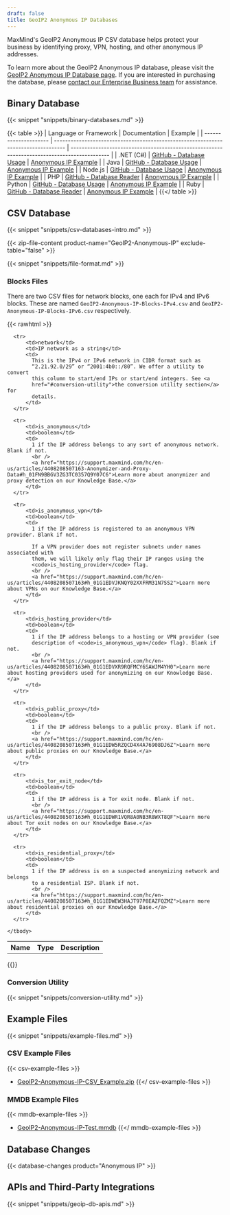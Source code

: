 ```yaml
---
draft: false
title: GeoIP2 Anonymous IP Databases
---
```


MaxMind's GeoIP2 Anonymous IP CSV database helps protect your business by
identifying proxy, VPN, hosting, and other anonymous IP addresses.

To learn more about the GeoIP2 Anonymous IP database, please visit the
[GeoIP2 Anonymous IP Database page](https://www.maxmind.com/en/solutions/geoip2-enterprise-product-suite/anonymous-ip-database).
If you are interested in purchasing the database, please
[contact our Enterprise Business team](https://www.maxmind.com/en/solutions/geoip2-enterprise-product-suite#signUp)
for assistance.

## Binary Database

{{< snippet "snippets/binary-databases.md" >}}

{{< table >}}
| Language or Framework | Documentation                                                                      | Example                                                                                      |
| --------------------- | ---------------------------------------------------------------------------------- | -------------------------------------------------------------------------------------------- |
| .NET (C#)             | [GitHub - Database Usage](https://github.com/maxmind/GeoIP2-dotnet#database-usage) | [Anonymous IP Example](https://github.com/maxmind/GeoIP2-dotnet#anonymous-ip-database)       |
| Java                  | [GitHub - Database Usage](https://github.com/maxmind/GeoIP2-java#database-usage)   | [Anonymous IP Example](https://github.com/maxmind/GeoIP2-java#anonymous-ip)                  |
| Node.js               | [GitHub - Database Usage](https://github.com/maxmind/GeoIP2-node#database-usage)   | [Anonymous IP Example](https://github.com/maxmind/GeoIP2-node#anonymous-ip-database-example) |
| PHP                   | [GitHub - Database Reader](https://github.com/maxmind/GeoIP2-php#database-reader)  | [Anonymous IP Example](https://github.com/maxmind/GeoIP2-php#anonymous-ip-example)           |
| Python                | [GitHub - Database Usage](https://github.com/maxmind/GeoIP2-python#database-usage) | [Anonymous IP Example](https://github.com/maxmind/GeoIP2-python#anonymous-ip-database)       |
| Ruby                  | [GitHub - Database Reader](https://github.com/maxmind/GeoIP2-ruby#database-reader) | [Anonymous IP Example](https://github.com/maxmind/GeoIP2-ruby#anonymous-ip-example)          |
{{</ table >}}

## CSV Database

{{< snippet "snippets/csv-databases-intro.md" >}}

{{< zip-file-content product-name="GeoIP2-Anonymous-IP" exclude-table="false" >}}

{{< snippet "snippets/file-format.md" >}}

### Blocks Files

There are two CSV files for network blocks, one each for IPv4 and IPv6 blocks.
These are named `GeoIP2-Anonymous-IP-Blocks-IPv4.csv` and
`GeoIP2-Anonymous-IP-Blocks-IPv6.csv` respectively.

{{< rawhtml >}}
<div class="table">
  <table>
    <tbody>
      <tr>
          <th>Name</th>
          <th>Type</th>
          <th>Description</th>
      </tr>

      <tr>
          <td>network</td>
          <td>IP network as a string</td>
          <td>
            This is the IPv4 or IPv6 network in CIDR format such as
            “2.21.92.0/29” or “2001:4b0::/80”. We offer a utility to convert
            this column to start/end IPs or start/end integers. See <a
            href="#conversion-utility">the conversion utility section</a> for
            details.
          </td>
      </tr>

      <tr>
          <td>is_anonymous</td>
          <td>boolean</td>
          <td>
            1 if the IP address belongs to any sort of anonymous network. Blank if not.
            <br />
            <a href="https://support.maxmind.com/hc/en-us/articles/4408208507163-Anonymizer-and-Proxy-Data#h_01FN9BBGV3ZG3TC0357Q9Y07C6">Learn more about anonymizer and proxy detection on our Knowledge Base.</a>
          </td>
      </tr>

      <tr>
          <td>is_anonymous_vpn</td>
          <td>boolean</td>
          <td>
            1 if the IP address is registered to an anonymous VPN provider. Blank if not.

            If a VPN provider does not register subnets under names associated with
            them, we will likely only flag their IP ranges using the
            <code>is_hosting_provider</code> flag.
            <br />
            <a href="https://support.maxmind.com/hc/en-us/articles/4408208507163#h_01G1EDVJKNQY02XXFRM31N7SS2">Learn more about VPNs on our Knowledge Base.</a>
          </td>
      </tr>

      <tr>
          <td>is_hosting_provider</td>
          <td>boolean</td>
          <td>
            1 if the IP address belongs to a hosting or VPN provider (see
            description of <code>is_anonymous_vpn</code> flag). Blank if not.
            <br />
            <a href="https://support.maxmind.com/hc/en-us/articles/4408208507163#h_01G1EDVXR9RQFMCY6SAWJM4YH0">Learn more about hosting providers used for anonymizing on our Knowledge Base.</a>
          </td>
      </tr>

      <tr>
          <td>is_public_proxy</td>
          <td>boolean</td>
          <td>
            1 if the IP address belongs to a public proxy. Blank if not.
            <br />
            <a href="https://support.maxmind.com/hc/en-us/articles/4408208507163#h_01G1EDW5RZQCD4X4A76908DJ6Z">Learn more about public proxies on our Knowledge Base.</a>
          </td>
      </tr>

      <tr>
          <td>is_tor_exit_node</td>
          <td>boolean</td>
          <td>
            1 if the IP address is a Tor exit node. Blank if not.
            <br />
            <a href="https://support.maxmind.com/hc/en-us/articles/4408208507163#h_01G1EDWR1VQR8A0NB3R8WXT8QF">Learn more about Tor exit nodes on our Knowledge Base.</a>
          </td>
      </tr>

      <tr>
          <td>is_residential_proxy</td>
          <td>boolean</td>
          <td>
            1 if the IP address is on a suspected anonymizing network and belongs
            to a residential ISP. Blank if not.
            <br />
            <a href="https://support.maxmind.com/hc/en-us/articles/4408208507163#h_01G1EDWEW3HAJT97P8EAZFQZMZ">Learn more about residential proxies on our Knowledge Base.</a>
          </td>
      </tr>

    </tbody>
  </table>
</div>
{{</ rawhtml >}}

### Conversion Utility

{{< snippet "snippets/conversion-utility.md" >}}

## Example Files

{{< snippet "snippets/example-files.md" >}}

### CSV Example Files

{{< csv-example-files >}}
* [GeoIP2-Anonymous-IP-CSV\_Example.zip](/static/GeoIP2-Anonymous-IP-CSV_Example.zip)
{{</ csv-example-files >}}

### MMDB Example Files

{{< mmdb-example-files >}}
* [GeoIP2-Anonymous-IP-Test.mmdb](https://github.com/maxmind/MaxMind-DB/blob/main/test-data/GeoIP2-Anonymous-IP-Test.mmdb)
{{</ mmdb-example-files >}}

## Database Changes

{{< database-changes product="Anonymous IP" >}}

## APIs and Third-Party Integrations

{{< snippet "snippets/geoip-db-apis.md" >}}
